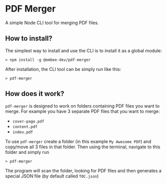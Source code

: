 # PDF Merger
A simple Node CLI tool for merging PDF files.

## How to install?
The simplest way to install and use the CLI is to install it as a global module:

`> npm install -g @embee-dev/pdf-merger`

After installation, the CLI tool can be simply run like this:

`> pdf-merger`

## How does it work?
`pdf-merger` is designed to work on folders containing PDF files you want to merge.
For example you have 3 separate PDF files that you want to merge:
- `cover-page.pdf`
- `content.pdf`
- `index.pdf`

To use `pdf-merger` create a folder (in this example `My Awesome PDF`) and copy/move all 3 files in that folder. Then using the terminal, navigate to this folder and simply run

`> pdf-merger`

The program will scan the folder, looking for PDF files and then generates a special JSON file (by default called `TOC.json`)